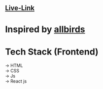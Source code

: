 ## [Live-Link](https://allbirds-frontend.vercel.app/)

# Inspired by [allbirds](https://www.allbirds.com/?srsltid=AfmBOoqqvjELPtB3o6r5pv3cZYrJUI7NkPch9L9Dnzje-HZAmrBTKJFk) 

# Tech Stack (Frontend) <br>
-> HTML <br>
-> CSS <br>
-> Js <br>
-> React js <br>

